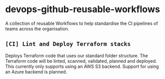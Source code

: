 # devops-github-reusable-workflows

A collection of reusable Workflows to help standardise the CI pipelines of teams across the organisation.

## `[CI] Lint and Deploy Terraform stacks`

Deploys Terraform code that uses our standard folder structure. The Terraform code will be linted, scanned, validated, planned and deployed. This currently only supports using an AWS S3 backend. Support for using an Azure backend is planned.

